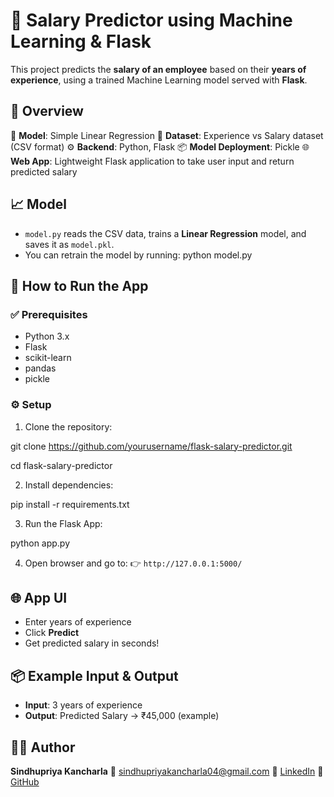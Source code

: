 # 💼 Salary Predictor using Machine Learning & Flask

This project predicts the **salary of an employee** based on their **years of experience**, using a trained Machine Learning model served with **Flask**.

## 📌 Overview

🧠 **Model**: Simple Linear Regression
🧪 **Dataset**: Experience vs Salary dataset (CSV format)
⚙️ **Backend**: Python, Flask
📦 **Model Deployment**: Pickle 
🌐 **Web App**: Lightweight Flask application to take user input and return predicted salary

## 📈 Model

* `model.py` reads the CSV data, trains a **Linear Regression** model, and saves it as `model.pkl`.
* You can retrain the model by running:
python model.py

## 🚀 How to Run the App

### ✅ Prerequisites

* Python 3.x
* Flask
* scikit-learn
* pandas
* pickle

### ⚙️ Setup

1. Clone the repository:

git clone https://github.com/yourusername/flask-salary-predictor.git

cd flask-salary-predictor

2. Install dependencies:

pip install -r requirements.txt


3. Run the Flask App:

python app.py

4. Open browser and go to:
   👉 `http://127.0.0.1:5000/`

## 🌐 App UI

* Enter years of experience
* Click **Predict**
* Get predicted salary in seconds!

## 📦 Example Input & Output

* **Input**: 3 years of experience
* **Output**: Predicted Salary → ₹45,000 (example)

## 👨‍💻 Author

**Sindhupriya Kancharla**
📧 [sindhupriyakancharla04@gmail.com](mailto:sindhupriyakancharla04@gmail.com)
🔗 [LinkedIn](https://www.linkedin.com/in/sindhu-priya-kancharla-0b6666217/)
🔗 [GitHub](https://github.com/KancharlaSindhupriya)




